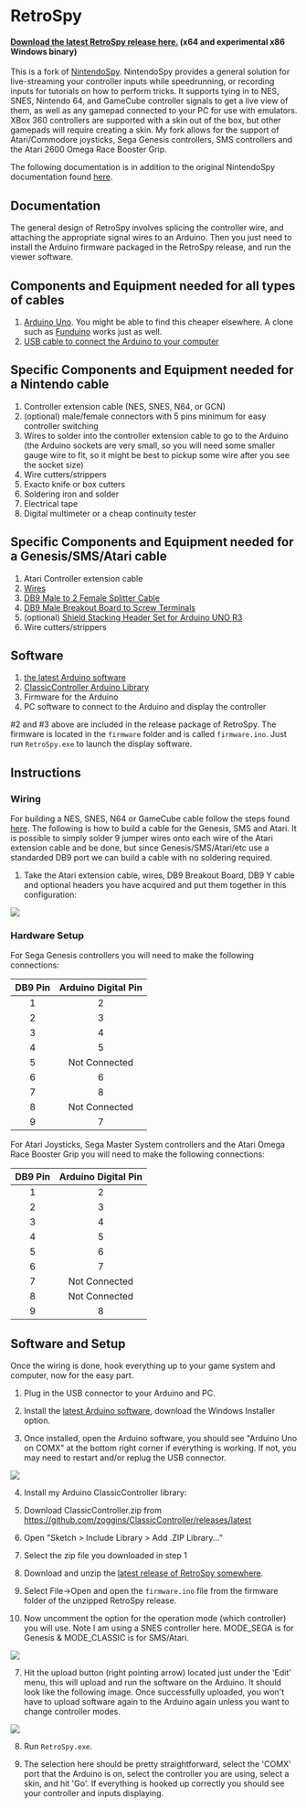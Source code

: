 RetroSpy
======

#### [Download the latest RetroSpy release here.](https://github.com/zoggins/RetroSpy/releases/latest) (x64 and experimental x86 Windows binary)

This is a fork of [NintendoSpy](https://github.com/jaburns/NintendoSpy).  NintendoSpy provides a general solution for live-streaming your controller inputs while speedrunning, or recording inputs for tutorials on how to perform tricks.  It supports tying in to NES, SNES, Nintendo 64, and GameCube controller signals to get a live view of them, as well as any gamepad connected to your PC for use with emulators.  XBox 360 controllers are supported with a skin out of the box, but other gamepads will require creating a skin.  My fork allows for the support of Atari/Commodore joysticks, Sega Genesis controllers, SMS controllers and the Atari 2600 Omega Race Booster Grip.

The following documentation is in addition to the original NintendoSpy documentation found [here](https://github.com/zoggins/RetroSpy/blob/master/README-ORIG.md).

## Documentation

The general design of RetroSpy involves splicing the controller wire, and attaching the appropriate signal wires to an Arduino.  Then you just need to install the Arduino firmware packaged in the RetroSpy release, and run the viewer software.

## Components and Equipment needed for all types of cables 

1. [Arduino Uno](http://www.amazon.com/Arduino-UNO-board-DIP-ATmega328P/dp/B006H06TVG). You might be able to find this cheaper elsewhere.  A clone such as [Funduino](https://www.foxytronics.com/products/265-funduino-uno-r3) works just as well.
2. [USB cable to connect the Arduino to your computer](http://www.amazon.com/AmazonBasics-Hi-Speed-A-Male-B-Male-Meters/dp/B001TH7GUA/)

## Specific Components and Equipment needed for a Nintendo cable

1. Controller extension cable (NES, SNES, N64, or GCN)
2. (optional) male/female connectors with 5 pins minimum for easy controller switching
3. Wires to solder into the controller extension cable to go to the Arduino (the Arduino sockets are very small, so you will need some smaller gauge wire to fit, so it might be best to pickup some wire after you see the socket size)
4. Wire cutters/strippers
5. Exacto knife or box cutters
6. Soldering iron and solder
7. Electrical tape
8. Digital multimeter or a cheap continuity tester

## Specific Components and Equipment needed for a Genesis/SMS/Atari cable

1. Atari Controller extension cable
2. [Wires](https://www.amazon.com/gp/product/B06XRV92ZB/ref=oh_aui_detailpage_o07_s00?ie=UTF8&psc=1)
3. [DB9 Male to 2 Female Splitter Cable](https://www.amazon.com/gp/product/B007F2E188/ref=oh_aui_detailpage_o08_s00?ie=UTF8&psc=1)
4. [DB9 Male Breakout Board to Screw Terminals](https://www.amazon.com/gp/product/B00CLTP2O2/ref=oh_aui_detailpage_o00_s00?ie=UTF8&psc=1)
5. (optional) [Shield Stacking Header Set for Arduino UNO R3](https://www.amazon.com/gp/product/B0756KRCFX/ref=oh_aui_detailpage_o06_s00?ie=UTF8&psc=1)
5. Wire cutters/strippers

## Software

1. [the latest Arduino software](http://arduino.cc/en/Main/Software)
2. [ClassicController Arduino Library](https://github.com/zoggins/ClassicController/releases/latest)
2. Firmware for the Arduino
3. PC software to connect to the Arduino and display the controller

\#2 and #3 above are included in the release package of RetroSpy.  The firmware is located in the ``firmware`` folder and is called ``firmware.ino``.   Just run ``RetroSpy.exe`` to launch the display software.

## Instructions

### Wiring

For building a NES, SNES, N64 or GameCube cable follow the steps found [here](https://github.com/zoggins/RetroSpy/blob/master/docs/guide-evilash25.md#wiring).  The following is how to build a cable for the Genesis, SMS and Atari.  It is possible to simply solder 9 jumper wires onto each wire of the Atari extension cable and be done, but since Genesis/SMS/Atari/etc use a standarded DB9 port we can build a cable with no soldering required.

1.  Take the Atari extension cable, wires, DB9 Breakout Board, DB9 Y cable and optional headers you have acquired and put them together in this configuration:

![](https://raw.githubusercontent.com/zoggins/RetroSpy/master/docs/tutorial-images/ataricable.jpg)

### Hardware Setup

For Sega Genesis controllers you will need to make the following connections:

| DB9 Pin | Arduino Digital Pin |
|:-------:|:-------------------:|
|    1    |          2          |
|    2    |          3          |
|    3    |          4          |
|    4    |          5          |
|    5    |    Not Connected    |
|    6    |          6          |
|    7    |          8          |
|    8    |    Not Connected    |
|    9    |          7          |

For Atari Joysticks, Sega Master System controllers and the Atari Omega Race Booster Grip you will need to make the following connections:

| DB9 Pin | Arduino Digital Pin |
|:-------:|:-------------------:|
|    1    |          2          |
|    2    |          3          |
|    3    |          4          |
|    4    |          5          |
|    5    |          6          |
|    6    |          7          |
|    7    |    Not Connected    |
|    8    |    Not Connected    |
|    9    |          8          |

## Software and Setup

Once the wiring is done, hook everything up to your game system and computer, now for the easy part.

1. Plug in the USB connector to your Arduino and PC.

2. Install the [latest Arduino software](http://arduino.cc/en/Main/Software), download the Windows Installer option.

3. Once installed, open the Arduino software, you should see "Arduino Uno on COMX" at the bottom right corner if everything is working. If not, you may need to restart and/or replug the USB connector.

![](http://i.imgur.com/KpmJnVX.jpg)

4. Install my Arduino ClassicController library:

1. Download ClassicController.zip from https://github.com/zoggins/ClassicController/releases/latest

2. Open "Sketch > Include Library > Add .ZIP Library..."

3. Select the zip file you downloaded in step 1

4. Download and unzip the [latest release of RetroSpy somewhere](https://github.com/zoggins/RetroSpy/releases/latest).

5. Select File->Open and open the ``firmware.ino`` file from the firmware folder of the unzipped RetroSpy release.

6. Now uncomment the option for the operation mode (which controller) you will use. Note I am using a SNES controller here.  MODE_SEGA is for Genesis & MODE_CLASSIC is for SMS/Atari.

![](http://i.imgur.com/RIUqaEp.jpg)

7. Hit the upload button (right pointing arrow) located just under the 'Edit' menu, this will upload and run the software on the Arduino. It should look like the following image. Once successfully uploaded, you won't have to upload software again to the Arduino again unless you want to change controller modes.

![](http://i.imgur.com/54HtRdB.jpg)

8. Run ``RetroSpy.exe``.

9. The selection here should be pretty straightforward, select the 'COMX' port that the Arduino is on, select the controller you are using, select a skin, and hit 'Go'. If everything is hooked up correctly you should see your controller and inputs displaying.